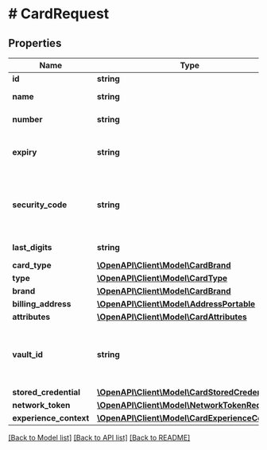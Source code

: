 # # CardRequest

## Properties

Name | Type | Description | Notes
------------ | ------------- | ------------- | -------------
**id** | **string** | The identifier of the instrument. | [optional]
**name** | **string** | The card holder&#39;s name as it appears on the card. | [optional]
**number** | **string** | The primary account number (PAN) for the payment card. | [optional]
**expiry** | **string** | The year and month, in ISO-8601 &#x60;YYYY-MM&#x60; date format. See [Internet date and time format](https://tools.ietf.org/html/rfc3339#section-5.6). | [optional]
**security_code** | **string** | The three- or four-digit security code of the card. Also known as the CVV, CVC, CVN, CVE, or CID. This parameter cannot be present in the request when &#x60;payment_initiator&#x3D;MERCHANT&#x60;. | [optional]
**last_digits** | **string** | The last digits of the payment card. | [optional] [readonly]
**card_type** | [**\OpenAPI\Client\Model\CardBrand**](CardBrand.md) |  | [optional]
**type** | [**\OpenAPI\Client\Model\CardType**](CardType.md) |  | [optional]
**brand** | [**\OpenAPI\Client\Model\CardBrand**](CardBrand.md) |  | [optional]
**billing_address** | [**\OpenAPI\Client\Model\AddressPortable**](AddressPortable.md) |  | [optional]
**attributes** | [**\OpenAPI\Client\Model\CardAttributes**](CardAttributes.md) |  | [optional]
**vault_id** | **string** | The PayPal-generated ID for the vaulted payment source. This ID should be stored on the merchant&#39;s server so the saved payment source can be used for future transactions. | [optional]
**stored_credential** | [**\OpenAPI\Client\Model\CardStoredCredential**](CardStoredCredential.md) |  | [optional]
**network_token** | [**\OpenAPI\Client\Model\NetworkTokenRequest**](NetworkTokenRequest.md) |  | [optional]
**experience_context** | [**\OpenAPI\Client\Model\CardExperienceContext**](CardExperienceContext.md) |  | [optional]

[[Back to Model list]](../../README.md#models) [[Back to API list]](../../README.md#endpoints) [[Back to README]](../../README.md)
